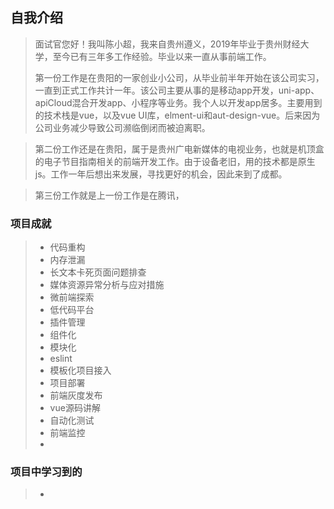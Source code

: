 ## 自我介绍
> 面试官您好！我叫陈小超，我来自贵州遵义，2019年毕业于贵州财经大学，至今已有三年多工作经验。毕业以来一直从事前端工作。
>
> 第一份工作是在贵阳的一家创业小公司，从毕业前半年开始在该公司实习，一直到正式工作共计一年。该公司主要从事的是移动app开发，uni-app、apiCloud混合开发app、小程序等业务。我个人以开发app居多。主要用到的技术栈是vue，以及vue UI库，elment-ui和aut-design-vue。后来因为公司业务减少导致公司濒临倒闭而被迫离职。

> 第二份工作还是在贵阳，属于是贵州广电新媒体的电视业务，也就是机顶盒的电子节目指南相关的前端开发工作。由于设备老旧，用的技术都是原生js。工作一年后想出来发展，寻找更好的机会，因此来到了成都。

> 第三份工作就是上一份工作是在腾讯，

### 项目成就
> - 代码重构
> - 内存泄漏
> - 长文本卡死页面问题排查
> - 媒体资源异常分析与应对措施
> - 微前端探索
> - 低代码平台
> - 插件管理
> - 组件化
> - 模块化
> - eslint
> - 模板化项目接入
> - 项目部署
> - 前端灰度发布
> - vue源码讲解
> - 自动化测试
> - 前端监控
> - 

### 项目中学习到的
> -  